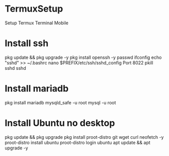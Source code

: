 # TermuxSetup
Setup Termux Terminal Mobile 

# Install ssh
  pkg update && pkg upgrade -y
   pkg install openssh -y
   passwd
   ifconfig
   echo "sshd" >> ~/.bashrc
   nano $PREFIX/etc/ssh/sshd_config
   Port 8022
   pkill sshd
   sshd
 
# Install mariadb
  pkg install mariadb
   mysqld_safe -u root
   mysql -u root

# Install Ubuntu no desktop
  pkg update && pkg upgrade
  pkg install proot-distro git wget curl neofetch -y
  proot-distro install ubuntu
  proot-distro login ubuntu
  apt update && apt upgrade -y
